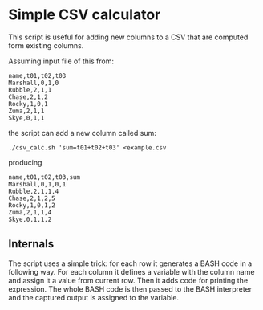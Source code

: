 # Simple CSV calculator

This script is useful for adding new columns to a CSV that
are computed form existing columns.

Assuming input file of this from:

```
name,t01,t02,t03
Marshall,0,1,0
Rubble,2,1,1
Chase,2,1,2
Rocky,1,0,1
Zuma,2,1,1
Skye,0,1,1
```

the script can add a new column called sum:

```shell
./csv_calc.sh 'sum=t01+t02+t03' <example.csv
```

producing

```
name,t01,t02,t03,sum
Marshall,0,1,0,1
Rubble,2,1,1,4
Chase,2,1,2,5
Rocky,1,0,1,2
Zuma,2,1,1,4
Skye,0,1,1,2
```

## Internals

The script uses a simple trick: for each row it generates a BASH code in a
following way. For each column it defines a variable with the column name and
assign it a value from current row. Then it adds code for printing the
expression. The whole BASH code is then passed to the BASH interpreter and the
captured output is assigned to the variable.
